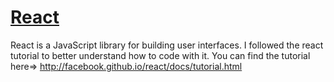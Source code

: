 # [React](http://facebook.github.io/react) 

React is a JavaScript library for building user interfaces. I followed the react tutorial to better understand how to code with it. You can find the tutorial here=> http://facebook.github.io/react/docs/tutorial.html